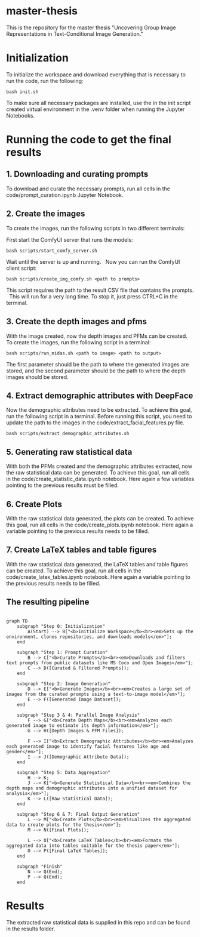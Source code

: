 # master-thesis
This is the repository for the master thesis "Uncovering Group Image Representations in Text-Conditional Image Generation."

# Initialization

To initialize the workspace and download everything that is necessary to run the code, run the following:
```console
bash init.sh
```

To make sure all necessary packages are installed, use the in the init script created virtual environment in the .venv folder when running the Jupyter Notebooks.


# Running the code to get the final results

## 1. Downloading and curating prompts

To download and curate the necessary prompts, run all cells in the code/prompt_curation.ipynb Jupyter Notebook.

## 2. Create the images

To create the images, run the following scripts in two different terminals:

First start the ComfyUI server that runs the models:
```console
bash scripts/start_comfy_server.sh
```
Wait until the server is up and running.  
Now you can run the ComfyUI client script:

```console
bash scripts/create_img_comfy.sh <path to prompts>
```

This script requires the path to the result CSV file that contains the prompts.  
This will run for a very long time. To stop it, just press CTRL+C in the terminal.

## 3. Create the depth images and pfms

With the image created, now the depth images and PFMs can be created.  
To create the images, run the following script in a terminal:

```console
bash scripts/run_midas.sh <path to image> <path to output>
```

The first parameter should be the path to where the generated images are stored, and the second parameter should be the path to where the depth images should be stored.

## 4. Extract demographic attributes with DeepFace

Now the demographic attributes need to be extracted. To achieve this goal, run the following script in a terminal. Before running this script, you need to update the path to the images in the code/extract_facial_features.py file.


```console
bash scripts/extract_demographic_attributes.sh
```

## 5. Generating raw statistical data

With both the PFMs created and the demographic attributes extracted, now the raw statistical data can be generated. To achieve this goal, run all cells in the code/create_statistic_data.ipynb notebook. Here again a few variables pointing to the previous results must be filled.

## 6. Create Plots

With the raw statistical data generated, the plots can be created. To achieve this goal, run all cells in the code/create_plots.ipynb notebook. Here again a variable pointing to the previous results needs to be filled.

## 7. Create LaTeX tables and table figures

With the raw statistical data generated, the LaTeX tables and table figures can be created. To achieve this goal, run all cells in the code/create_latex_tables.ipynb notebook. Here again a variable pointing to the previous results needs to be filled.


## The resulting pipeline

```mermaid

graph TD
    subgraph "Step 0: Initialization"
        A(Start) --> B["<b>Initialize Workspace</b><br><em>Sets up the environment, clones repositories, and downloads models</em>"];
    end

    subgraph "Step 1: Prompt Curation"
        B --> C["<b>Curate Prompts</b><br><em>Downloads and filters text prompts from public datasets like MS Coco and Open Images</em>"];
        C --> D([Curated & Filtered Prompts]);
    end

    subgraph "Step 2: Image Generation"
        D --> E["<b>Generate Images</b><br><em>Creates a large set of images from the curated prompts using a text-to-image model</em>"];
        E --> F([Generated Image Dataset]);
    end

    subgraph "Step 3 & 4: Parallel Image Analysis"
        F --> G["<b>Create Depth Maps</b><br><em>Analyzes each generated image to estimate its depth information</em>"];
        G --> H([Depth Images & PFM Files]);

        F --> I["<b>Extract Demographic Attributes</b><br><em>Analyzes each generated image to identify facial features like age and gender</em>"];
        I --> J([Demographic Attribute Data]);
    end

    subgraph "Step 5: Data Aggregation"
        H --> K;
        J --> K["<b>Generate Statistical Data</b><br><em>Combines the depth maps and demographic attributes into a unified dataset for analysis</em>"];
        K --> L([Raw Statistical Data]);
    end

    subgraph "Step 6 & 7: Final Output Generation"
        L --> M["<b>Create Plots</b><br><em>Visualizes the aggregated data to create plots for the thesis</em>"];
        M --> N([Final Plots]);

        L --> O["<b>Create LaTeX Tables</b><br><em>Formats the aggregated data into tables suitable for the thesis paper</em>"];
        O --> P([Final LaTeX Tables]);
    end

    subgraph "Finish"
        N --> Q(End);
        P --> Q(End);
    end

```


# Results

The extracted raw statistical data is supplied in this repo and can be found in the results folder.